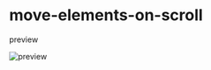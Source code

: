# move-elements-on-scroll

preview

![preview](https://user-images.githubusercontent.com/4863629/82430362-cef7d180-9abf-11ea-8c18-e2b631b05024.gif)

